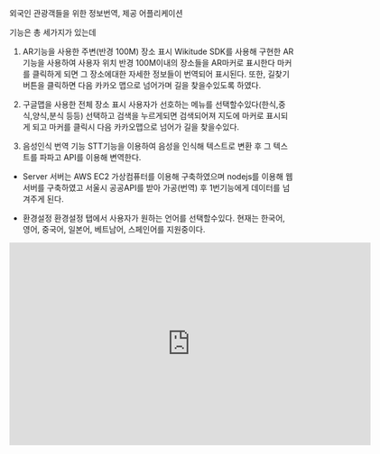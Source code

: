 외국인 관광객들을 위한 정보번역, 제공 어플리케이션

기능은 총 세가지가 있는데
1. AR기능을 사용한 주변(반경 100M) 장소 표시
  Wikitude SDK를 사용해 구현한 AR기능을 사용하여 사용자 위치 반경 100M이내의 장소들을 AR마커로 표시한다 마커를 클릭하게 되면 그 장소에대한 자세한 정보들이 번역되어 표시된다. 또한, 길찾기 버튼을 클릭하면 다음 카카오 맵으로 넘어가며 길을 찾을수있도록 하였다.
  
2. 구글맵을 사용한 전체 장소 표시
  사용자가 선호하는 메뉴를 선택할수있다(한식,중식,양식,분식 등등) 선택하고 검색을 누르게되면 검색되어져 지도에 마커로 표시되게 되고 마커를 클릭시 다음 카카오맵으로 넘어가 길을 찾을수있다.
  
3. 음성인식 번역 기능
  STT기능을 이용하여 음성을 인식해 텍스트로 변환 후 그 텍스트를 파파고 API를 이용해 변역한다.
  
- Server
  서버는 AWS EC2 가상컴퓨터를 이용해 구축하였으며 nodejs를 이용해 웹서버를 구축하였고 서울시 공공API를 받아 가공(번역) 후 1번기능에게 데이터를 넘겨주게 된다.
  
- 환경설정
  환경설정 탭에서 사용자가 원하는 언어를 선택할수있다. 현재는 한국어, 영어, 중국어, 일본어, 베트남어, 스페인어를 지원중이다.

<iframe width="640" height="360" src="https://graduar.s3.ap-northeast-2.amazonaws.com/O.N.E.+%EC%9E%91%ED%92%88+%EC%84%A4%EB%AA%85+%EC%98%81%EC%83%81.mp4" frameborder="0" gesture="media" allowfullscreen=""></iframe>
